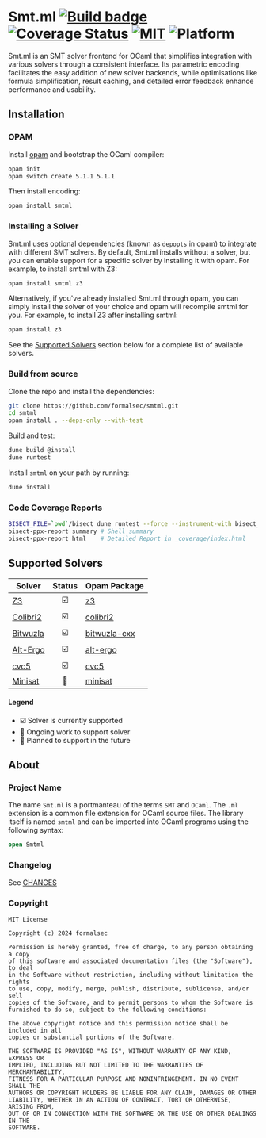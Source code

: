 # Smt.ml [![Build badge](https://github.com/formalsec/smtml/actions/workflows/build.yml/badge.svg)](https://github.com/formalsec/smtml/actions) [![Coverage Status](https://coveralls.io/repos/github/formalsec/smtml/badge.svg)](https://coveralls.io/github/formalsec/smtml) [![MIT](https://img.shields.io/github/license/formalsec/smtml)](LICENSE) ![Platform](https://img.shields.io/badge/platform-linux%20%7C%20macos-lightgrey)

Smt.ml is an SMT solver frontend for OCaml that simplifies integration
with various solvers through a consistent interface. Its parametric
encoding facilitates the easy addition of new solver backends, while
optimisations like formula simplification, result caching, and detailed
error feedback enhance performance and usability.

## Installation

### OPAM

Install [opam](https://opam.ocaml.org/doc/Install.html) and bootstrap the OCaml compiler:

```sh
opam init
opam switch create 5.1.1 5.1.1
```

Then install encoding:

```sh
opam install smtml
```

### Installing a Solver

Smt.ml uses optional dependencies (known as `depopts` in opam) to integrate
with different SMT solvers. By default, Smt.ml installs without a solver, but
you can enable support for a specific solver by installing it with opam.
For example, to install smtml with Z3:

```sh
opam install smtml z3
```

Alternatively, if you've already installed Smt.ml through opam, you can simply
install the solver of your choice and opam will recompile smtml for you.
For example, to install Z3 after installing smtml:

```sh
opam install z3
```

See the [Supported Solvers](#supported-solvers) section below for a complete
list of available solvers.

### Build from source

Clone the repo and install the dependencies:

```sh
git clone https://github.com/formalsec/smtml.git
cd smtml
opam install . --deps-only --with-test
```

Build and test:

```sh
dune build @install
dune runtest
```

Install `smtml` on your path by running:

```sh
dune install
```

### Code Coverage Reports

```sh
BISECT_FILE=`pwd`/bisect dune runtest --force --instrument-with bisect_ppx
bisect-ppx-report summary # Shell summary
bisect-ppx-report html    # Detailed Report in _coverage/index.html
```

## Supported Solvers

| Solver     | Status  | Opam Package |
|------------|:-------:|--------------|
| [Z3]       | ☑️ | [z3](https://opam.ocaml.org/packages/z3/) |
| [Colibri2] | ☑️ | [colibri2](https://opam.ocaml.org/packages/colibri2/) |
| [Bitwuzla] | ☑️ | [bitwuzla-cxx](https://opam.ocaml.org/packages/bitwuzla-cxx/) |
| [Alt-Ergo] | ☑️ | [alt-ergo](https://opam.ocaml.org/packages/alt-ergo/) |
| [cvc5]     | ☑️ | [cvc5](https://opam.ocaml.org/packages/cvc5/) |
| [Minisat]  | 📆 | [minisat](https://opam.ocaml.org/packages/minisat/) |

#### Legend

- ☑️ Solver is currently supported
- 🔄 Ongoing work to support solver
- 📆 Planned to support in the future

## About

### Project Name

The name `Smt.ml` is a portmanteau of the terms `SMT` and `OCaml`. The `.ml`
extension is a common file extension for OCaml source files. The library itself
is named `smtml` and can be imported into OCaml programs using the following
syntax:

```ocaml
open Smtml
```

### Changelog

See [CHANGES]

### Copyright

    MIT License

    Copyright (c) 2024 formalsec

    Permission is hereby granted, free of charge, to any person obtaining a copy
    of this software and associated documentation files (the "Software"), to deal
    in the Software without restriction, including without limitation the rights
    to use, copy, modify, merge, publish, distribute, sublicense, and/or sell
    copies of the Software, and to permit persons to whom the Software is
    furnished to do so, subject to the following conditions:

    The above copyright notice and this permission notice shall be included in all
    copies or substantial portions of the Software.

    THE SOFTWARE IS PROVIDED "AS IS", WITHOUT WARRANTY OF ANY KIND, EXPRESS OR
    IMPLIED, INCLUDING BUT NOT LIMITED TO THE WARRANTIES OF MERCHANTABILITY,
    FITNESS FOR A PARTICULAR PURPOSE AND NONINFRINGEMENT. IN NO EVENT SHALL THE
    AUTHORS OR COPYRIGHT HOLDERS BE LIABLE FOR ANY CLAIM, DAMAGES OR OTHER
    LIABILITY, WHETHER IN AN ACTION OF CONTRACT, TORT OR OTHERWISE, ARISING FROM,
    OUT OF OR IN CONNECTION WITH THE SOFTWARE OR THE USE OR OTHER DEALINGS IN THE
    SOFTWARE.

[Z3]: https://github.com/Z3Prover/z3
[Colibri2]: https://git.frama-c.com/pub/colibrics
[Bitwuzla]: https://github.com/bitwuzla/ocaml-bitwuzla
[Alt-Ergo]: https://github.com/OCamlPro/alt-ergo
[CVC5]: https://github.com/cvc5/cvc5
[Minisat]: https://github.com/c-cube/ocaml-minisat

[CHANGES]: /CHANGES.md
